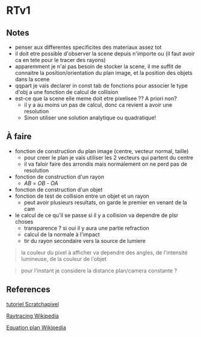 RTv1
====

Notes
-----
- penser aux differentes specificites des materiaux assez tot
- il doit etre possible d'observer la scene depuis n'importe ou
	(il faut avoir ca en tete pour le tracer des rayons)
- apparemment je n'ai pas besoin de stocker la scene, il me suffit de connaitre
	la position/orientation du plan image, et la position des objets dans la scene
- qqpart je vais declarer in const tab de fonctions pour associer le type d'obj a une
	fonction de calcul de collision
- est-ce que la scene elle meme doit etre pixelisee ?? A priori non?
 	- il y a au moins un pas de calcul, donc ca revient a avoir une resolution
	- Sinon utiliser une solution analytique ou quadratique!

À faire
-------
- fonction de construction du plan image (centre, vecteur normal, taille)
	- pour creer le plan je vais utiliser les 2 vecteurs qui partent du centre
	- il va faloir faire des arrondis mais normalement on ne perd pas de resolution
- fonction de construction d'un rayon
	- *AB* = *OB* - *OA*
- fonction de construction d'un objet
- fonction de test de collision entre un objet et un rayon
	- peut avoir plusieurs resultats, on garde le premier en venant de la cam
- le calcul de ce qu'il se passe si il y a collision va dependre de plsr choses
	- transparence ? si oui il y aura une partie refraction
	- calcul de la normale à l'impact
	- tir du rayon secondaire vers la source de lumiere

> la couleur du pixel à afficher va dependre des angles, de l'intensité lumineuse,
> de la couleur de l'objet

> pour l'instant je considere la distance plan/camera constante ?

References
----------
[tutoriel Scratchapixel](http://www.scratchapixel.com/lessons/3d-basic-rendering/introduction-to-ray-tracing/ray-tracing-practical-example)

[Raytracing Wikipedia](https://en.wikipedia.org/wiki/Ray_tracing_(graphics))

[Equation plan Wikipedia](https://fr.wikipedia.org/wiki/Plan_(math%C3%A9matiques)#D.C3.A9finition_par_un_vecteur_normal_et_un_point)
